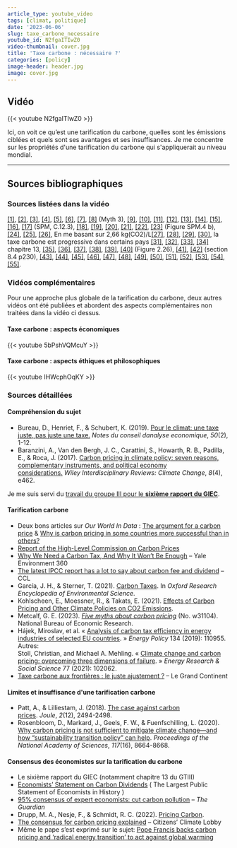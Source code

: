 ```yaml
---
article_type: youtube_video
tags: [climat, politique]
date: '2023-06-06'
slug: taxe_carbone_necessaire
youtube_id: N2fgaITIwZ0
video-thumbnail: cover.jpg
title: 'Taxe carbone : nécessaire ?'
categories: [policy]
image-header: header.jpg
image: cover.jpg
---
```


## Vidéo

{{< youtube N2fgaITIwZ0 >}}

Ici, on voit ce qu’est une tarification du carbone, quelles sont les
émissions ciblées et quels sont ses avantages et ses insuffisances. Je me
concentre sur les propriétés d'une tarification du carbone qui
s'appliquerait au niveau mondial.


<hr>

## Sources bibliographiques

### Sources listées dans la vidéo

[\[1\]](https://www.cae-eco.fr/staticfiles/pdf/cae-note050v2.pdf), [\[2\]](https://wires.onlinelibrary.wiley.com/doi/epdf/10.1002/wcc.462), [\[3\]](https://www.lse.ac.uk/granthaminstitute/publication/make-carbon-taxes-acceptable/), [\[4\]](https://www.youtube.com/watch?v=8nzRXxPnlPQ), [\[5\]](https://twitter.com/Peters_Glen/status/1645686618836041729), [\[6\]](https://climeworks.com/news/calling-for-a-clear-distinction-between-reductions-and-removals), [\[7\]](https://www.nber.org/papers/w30265), [\[8\]](https://www.nber.org/papers/w31104) (Myth 3), [\[9\]](https://www.youtube.com/watch?v=GVJRZqI6h2k), [\[10\]](https://www.youtube.com/watch?v=cN_QaUxRsaw), [\[11\]](https://www.youtube.com/watch?v=vHCQk2_8pew), [\[12\]](https://www.eqinov.com/eqilibreblogenergie/taxe-sur-les-hfc/), [\[13\]](https://eur-lex.europa.eu/legal-content/EN/TXT/?uri=CELEX%3A02003L0087-20230301), [\[14\]](https://data.consilium.europa.eu/doc/document/ST-6215-2023-INIT/en/pdf), [\[15\]](https://www.youtube.com/watch?v=4dam3bmUFo0), [\[16\]](https://fr.wikipedia.org/wiki/Taxe_pigouvienne), [\[17\]](https://www.ipcc.ch/report/ar6/wg3/) (SPM, C.12.3), [\[18\]](https://www.ucsusa.org/resources/hidden-costs-fossil-fuels), [\[19\]](https://hannahritchie.substack.com/p/mining-low-carbon-vs-fossil), [\[20\]](https://seatizens.org/les-combustibles-fossiles-representent-40-des-echanges-maritimes/), [\[21\]](https://en.wikipedia.org/wiki/Deepwater_Horizon_oil_spill), [\[22\]](https://www.youtube.com/watch?v=vtTlQ0HZZ2g), [\[23\]](https://report.ipcc.ch/ar6syr/pdf/IPCC_AR6_SYR_SPM.pdf) (Figure SPM.4 b), [\[24\]](https://www.ecologie.gouv.fr/pollution-lair-origines-situation-et-impacts), [\[25\]](https://www.citepa.org/fr/secten/), [\[26\]](https://www.who.int/health-topics/air-pollution#tab=tab_1), En me basant sur 2,66 kg(CO2)/L[\[27\]](https://ressources-naturelles.canada.ca/sites/www.nrcan.gc.ca/files/oee/pdf/transportation/fuel-efficient-technologies/autosmart_factsheet_6_f.pdf), [\[28\]](https://www.cairn.info/revue-de-l-ofce-2022-1-page-15.htm), [\[29\]](https://fr.wikipedia.org/wiki/Taxe_carbone_en_France), [\[30\]](https://laviedesidees.fr/Jaunes-et-verts), la taxe carbone est progressive dans certains pays [\[31\]](https://www.sciencedirect.com/science/article/pii/S014098830900190X), [\[32\]](https://www.capital.fr/economie-politique/avec-son-comparateur-de-co2-la-sncf-veut-jouer-sur-la-fibre-ecologique-1396150), [\[33\]](https://fr.wikisource.org/wiki/Page:Rousseau_-_Du_Contrat_social_%C3%A9d._Beaulavon_1903.djvu/115), [\[34\]](https://www.ipcc.ch/report/ar6/wg3/) chapitre 13, [\[35\]](https://fr.wikipedia.org/wiki/Dichlorodiph%C3%A9nyltrichloro%C3%A9thane), [\[36\]](https://www.edf.org/news/25-years-after-ddt-ban-bald-eagles-osprey-numbers-soar), [\[37\]](https://fr.wikipedia.org/wiki/Destruction_de_la_couche_d%27ozone), [\[38\]](https://en.wikipedia.org/wiki/Flue-gas_desulfurization), [\[39\]](https://www.youtube.com/watch?v=IV3dnLzthDA), [\[40\]](https://www.ipcc.ch/sr15/chapter/chapter-2/) (Figure 2.26), [\[41\]](https://www.ecologie.gouv.fr/strategie-nationale-bas-carbone-snbc), [\[42\]](http://ndl.ethernet.edu.et/bitstream/123456789/43447/1/169.pdf) (section 8.4 p230), [\[43\]](https://en.wikipedia.org/wiki/Hyperbolic_discounting), [\[44\]](https://fr.wikipedia.org/wiki/Abandon_des_lampes_%C3%A0_incandescence), [\[45\]](https://www.sciencedirect.com/science/article/pii/S2542435118305671), [\[46\]](https://www.nber.org/system/files/working_papers/w25939/w25939.pdf), [\[47\]](https://clcouncil.org/economists-statement/), [\[48\]](https://www.theguardian.com/environment/climate-consensus-97-per-cent/2016/jan/04/consensus-of-economists-cut-carbon-pollution), [\[49\]](https://www.cesifo.org/en/publikationen/2022/working-paper/pricing-carbon), [\[50\]](https://citizensclimatelobby.org/blog/policy/consensus-for-carbon-pricing-explained/), [\[51\]](https://www.dw.com/en/eu-reforms-emissions-trading-system-what-you-need-to-know/a-64236135), [\[52\]](https://www.carbontax.org/contact-us/other-advocates/), [\[53\]](https://www.oxfamfrance.org/inegalites-et-justice-fiscale/un-calculateur-de-taxe-carbone-juste/), [\[54\]](https://reseauactionclimat.org/calculateur-taxe-carbone-juste/), [\[55\]](https://ccl-france.org/qui-sommes-nous/).

### Vidéos complémentaires

Pour une approche plus globale de la tarification du carbone, deux autres
vidéos ont été publiées et abordent des aspects complémentaires non traitées
dans la vidéo ci dessus.

#### Taxe carbone : aspects économiques

{{< youtube 5bPshVQMcuY >}}

#### Taxe carbone : aspects éthiques et philosophiques

{{< youtube IHWcphOqKY >}}

### Sources détaillées

#### Compréhension du sujet

- Bureau, D., Henriet, F., & Schubert, K. (2019). [Pour le climat: une taxe juste, pas juste une taxe.](https://www.cae-eco.fr/staticfiles/pdf/cae-note050v2.pdf) _Notes du conseil danalyse economique_, _50_(2), 1-12.  
- Baranzini, A., Van den Bergh, J. C., Carattini, S., Howarth, R. B., Padilla, E., & Roca, J. (2017). [Carbon pricing in climate policy: seven reasons, complementary instruments, and political economy considerations.](https://wires.onlinelibrary.wiley.com/doi/epdf/10.1002/wcc.462) _Wiley Interdisciplinary Reviews: Climate Change_, _8_(4), e462.

Je me suis servi du [travail du groupe III pour le **sixième rapport du GIEC**](https://www.ipcc.ch/report/ar6/wg3/).

#### Tarification carbone

- Deux bons articles sur _Our World In Data_ : [The argument for a carbon price](https://ourworldindata.org/carbon-price) & [Why is carbon pricing in some countries more successful than in others?](https://ourworldindata.org/carbon-pricing-popular)  
- [Report of the High-Level Commission on Carbon Prices](https://static1.squarespace.com/static/54ff9c5ce4b0a53decccfb4c/t/59b7f2409f8dce5316811916/1505227332748/CarbonPricing_FullReport.pdf)  
- [Why We Need a Carbon Tax, And Why It Won’t Be Enough](https://e360.yale.edu/features/why_we_need_a_carbon_tax_and_why_it_won_be_enough) – Yale Environment 360  
- [The latest IPCC report has a lot to say about carbon fee and dividend](https://citizensclimatelobby.org/blog/policy/the-latest-ipcc-report-has-a-lot-to-say-about-carbon-fee-and-dividend/) – CCL  
- García, J. H., & Sterner, T. (2021). [Carbon Taxes](https://oxfordre.com/environmentalscience/display/10.1093/acrefore/9780199389414.001.0001/acrefore-9780199389414-e-727;jsessionid=336E80B4CA226D86225BF5974FABF93C#acrefore-9780199389414-e-727-div1-5). In _Oxford Research Encyclopedia of Environmental Science_.  
- Kohlscheen, E., Moessner, R., & Takats, E. (2021). [Effects of Carbon Pricing and Other Climate Policies on CO2 Emissions](https://www.cesifo.org/en/publications/2021/working-paper/effects-carbon-pricing-and-other-climate-policies-co2-emissions).  
- Metcalf, G. E. (2023). _[Five myths about carbon pricing](https://www.nber.org/papers/w31104)_ (No. w31104). National Bureau of Economic Research.  
- Hájek, Miroslav, et al. « [Analysis of carbon tax efficiency in energy industries of selected EU countries](https://www.sciencedirect.com/science/article/abs/pii/S0301421519305427). » _Energy Policy_ 134 (2019): 110955. Autres:  
Stoll, Christian, and Michael A. Mehling. « [Climate change and carbon pricing: overcoming three dimensions of failure](https://www.sciencedirect.com/science/article/abs/pii/S2214629621001559). » _Energy Research & Social Science_ 77 (2021): 102062.  
- [Taxe carbone aux frontières : le juste ajustement ?](https://legrandcontinent.eu/fr/2019/12/12/ajustement-carbone-frontieres/) – Le Grand Continent

#### Limites et insuffisance d'une tarification carbone

- Patt, A., & Lilliestam, J. (2018). [The case against carbon prices](https://www.sciencedirect.com/science/article/pii/S2542435118305671). _Joule_, _2_(12), 2494-2498.  
- Rosenbloom, D., Markard, J., Geels, F. W., & Fuenfschilling, L. (2020). [Why carbon pricing is not sufficient to mitigate climate change—and how “sustainability transition policy” can help](https://www.pnas.org/doi/10.1073/pnas.2004093117). _Proceedings of the National Academy of Sciences_, _117_(16), 8664-8668.


#### Consensus des économistes sur la tarification du carbone

- Le sixième rapport du GIEC (notamment chapitre 13 du GTIII)  
- [Economists’ Statement on Carbon Dividends](https://clcouncil.org/economists-statement/) ( The Largest Public Statement of Economists in History )  
- [95% consensus of expert economists: cut carbon pollution](https://www.theguardian.com/environment/climate-consensus-97-per-cent/2016/jan/04/consensus-of-economists-cut-carbon-pollution) – _The Guardian_  
- Drupp, M. A., Nesje, F., & Schmidt, R. C. (2022). [Pricing Carbon](https://www.cesifo.org/en/publications/2022/working-paper/pricing-carbon).  
- [The consensus for carbon pricing explained](https://citizensclimatelobby.org/blog/policy/consensus-for-carbon-pricing-explained/) – Citizens’ Climate Lobby  
- Même le pape s’est exprimé sur le sujet: [Pope Francis backs carbon pricing and ‘radical energy transition’ to act against global warming](https://www.abc.net.au/news/2019-06-15/pope-backs-carbon-pricing-to-stem-global-warming/11212900)
